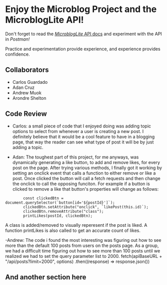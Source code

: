 # Enjoy the Microblog Project and the MicroblogLite API!

Don't forget to read the [_MicroblogLite_ API docs](https://microbloglite.herokuapp.com/docs/) and experiment with the API in _Postman!_

Practice and experimentation provide experience, and experience provides confidence.

## Collaborators

- Carlos Guardado
- Adan Cruz
- Andrew Muok
- Arondre Shelton

## Code Review

- Carlos: a small piece of code that I enjoyed doing was adding topic options to select from whenever a user is creating a new post. I definitely believe that it would be a cool feature to have in a blogging page, that way the reader can see what type of post it will be by just adding a topic.

- Adan: The toughest part of this project, for me anyways, was dynamically generating a like button, to add and remove likes, for every post on the page. After trying various methods, I finally got it working by setting an onclick event that calls a function to either remove or like a post. Once clicked the button will call a fetch requests and then change the onclick to call the opposing funciton. For example if a button is clicked to remove a like that button's properties will change as follows:

```
        const clickedBtn = document.querySelector(`button[id='${postId}']`);
        clickedBtn.setAttribute("onclick", `likePost(this.id)`);
        clickedBtn.removeAttribute("class");
        printLikes(postId, clickedBtn);
```

A class is added/removed to visually reperesent if the post is liked. A function printLikes is also called to get an accurate count of likes.

-Andrew: The code i found the most interesting was figuring out how to see more than the default 100 posts from users on the posts page. As a group, we had a difficult time figuring out how to see more than 100 posts until we realized we had to set the query parameter list to 2000. 
fetch(apiBaseURL + "/api/posts?limit=2000", options)
    .then((response) => response.json())
## And another section here

